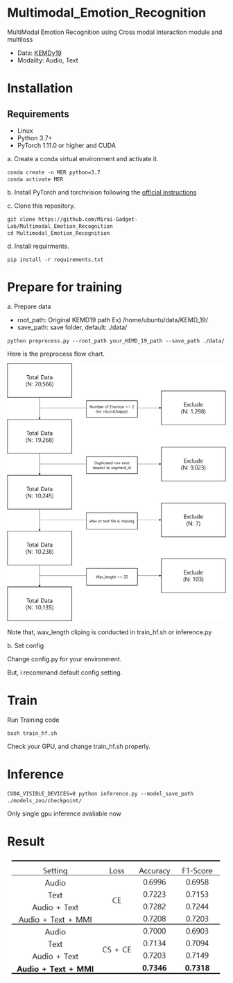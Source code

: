 # Multimodal_Emotion_Recognition

MultiModal Emotion Recognition using Cross modal Interaction module and multiloss

- Data: [KEMDy19](https://nanum.etri.re.kr/share/kjnoh/KEMDy19?lang=ko_KR)
- Modality: Audio, Text

# Installation
## Requirements

- Linux
- Python 3.7+
- PyTorch 1.11.0 or higher and CUDA

a. Create a conda virtual environment and activate it.

```shell
conda create -n MER python=3.7
conda activate MER
```

b. Install PyTorch and torchvision following the [official instructions](https://pytorch.org/)

c. Clone this repository.

```shell
git clone https://github.com/Mirai-Gadget-Lab/Multimodal_Emotion_Recognition
cd Multimodal_Emotion_Recognition
```

d. Install requirments.

```shell
pip install -r requirements.txt
```

# Prepare for training

a. Prepare data 

- root_path: Original KEMD19 path Ex) /home/ubuntu/data/KEMD_19/
- save_path: save folder, default: ./data/

```shell
python preprocess.py --root_path your_KEMD_19_path --save_path ./data/
```

Here is the preprocess flow chart.

<img src="result/preprocessing.png" width=600> 

Note that, wav_length cliping is conducted in train_hf.sh or inference.py 


b. Set config

Change config.py for your environment.

But, i recommand default config setting.

# Train 

Run Training code

```shell
bash train_hf.sh
```

Check your GPU, and change train_hf.sh properly.

# Inference

```shell
CUDA_VISIBLE_DEVICES=0 python inference.py --model_save_path ./models_zoo/checkpoint/
```

Only single gpu inference avaliable now

# Result

<img src="result/result.png" width=900> 
